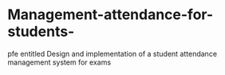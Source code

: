 # Management-attendance-for-students-
pfe entitled Design and implementation of a student attendance management system for exams
